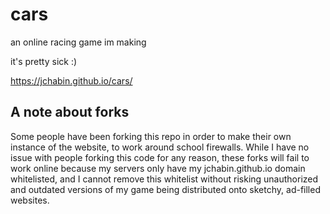 # cars
an online racing game im making

it's pretty sick :)

https://jchabin.github.io/cars/

## A note about forks

Some people have been forking this repo in order to make their own instance of the website, to work around school firewalls. While I have no issue with people forking this code for any reason, these forks will fail to work online because my servers only have my jchabin.github.io domain whitelisted, and I cannot remove this whitelist without risking unauthorized and outdated versions of my game being distributed onto sketchy, ad-filled websites.
